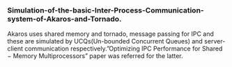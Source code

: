 ### Simulation-of-the-basic-Inter-Process-Communication-system-of-Akaros-and-Tornado.

Akaros uses shared memory and tornado, message passing for IPC and these are simulated by UCQs(Un-bounded Concurrent Queues)
and server-client communication respectively.”Optimizing IPC Performance for Shared − Memory Multiprocessors” paper
was referred for the latter.
